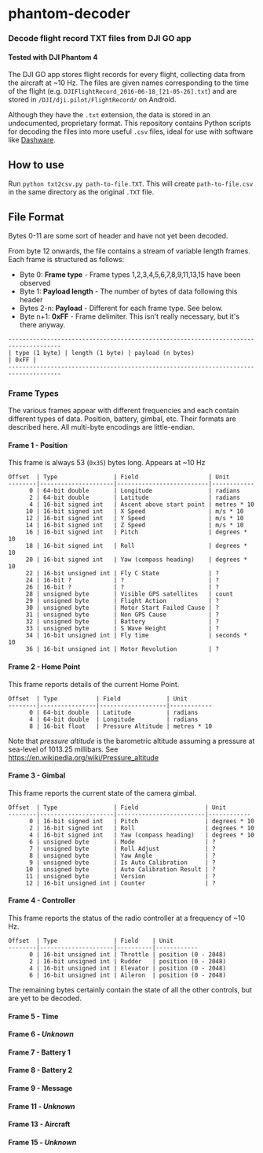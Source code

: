 # phantom-decoder

### Decode flight record TXT files from DJI GO app
#### Tested with DJI Phantom 4

The DJI GO app stores flight records for every flight, collecting data from the aircraft at ~10 Hz. 
The files are given names corresponding to the time of the flight (e.g. `DJIFlightRecord_2016-06-18_[21-05-26].txt`) 
and are stored in `/DJI/dji.pilot/FlightRecord/` on Android.

Although they have the `.txt` extension, the data is stored in an undocumented, proprietary format. This repository 
contains Python scripts for decoding the files into more useful `.csv` files, ideal for use with software like [Dashware](http://www.dashware.net/).

## How to use

Run `python txt2csv.py path-to-file.TXT`. This will create `path-to-file.csv` in the same directory as the original `.TXT` file.

## File Format

Bytes 0-11 are some sort of header and have not yet been decoded.

From byte 12 onwards, the file contains a stream of variable length frames. Each frame is structured as follows:

* Byte 0: **Frame type** - Frame types 1,2,3,4,5,6,7,8,9,11,13,15 have been observed
* Byte 1: **Payload length** - The number of bytes of data following this header
* Bytes 2-n: **Payload** - Different for each frame type. See below.
* Byte n+1: **0xFF** - Frame delimiter. This isn't really necessary, but it's there anyway.

```
-------------------------------------------------------------------------------------
| type (1 byte) | length (1 byte) | payload (n bytes)                        | 0xFF |
-------------------------------------------------------------------------------------
```


### Frame Types

The various frames appear with different frequencies and each contain different types of data. Position, battery, gimbal, etc. 
Their formats are described here. All multi-byte encodings are little-endian.

#### Frame 1 - **Position**

This frame is always 53 (`0x35`) bytes long. Appears at ~10 Hz

```
Offset  | Type                | Field                    | Unit
--------|---------------------|--------------------------|------------
      0 | 64-bit double       | Longitude                | radians
      2 | 64-bit double       | Latitude                 | radians
      4 | 16-bit signed int   | Ascent above start point | metres * 10
     10 | 16-bit signed int   | X Speed                  | m/s * 10
     12 | 16-bit signed int   | Y Speed                  | m/s * 10
     14 | 16-bit signed int   | Z Speed                  | m/s * 10
     16 | 16-bit signed int   | Pitch                    | degrees * 10
     18 | 16-bit signed int   | Roll                     | degrees * 10
     20 | 16-bit signed int   | Yaw (compass heading)    | degrees * 10
     22 | 16-bit unsigned int | Fly C State              | ?
     24 | 16-bit ?            | ?                        | ?
     26 | 16-bit ?            | ?                        | ?
     28 | unsigned byte       | Visible GPS satellites   | count
     29 | unsigned byte       | Flight Action            | ?
     30 | unsigned byte       | Motor Start Failed Cause | ?
     31 | unsigned byte       | Non GPS Cause            | ?
     32 | unsigned byte       | Battery                  | ?
     33 | unsigned byte       | S Wave Height            | ?
     34 | 16-bit unsigned int | Fly time                 | seconds * 10
     36 | 16-bit unsigned int | Motor Revolution         | ?
```

#### Frame 2 - **Home Point**

This frame reports details of the current Home Point.

```
Offset  | Type           | Field             | Unit
--------|----------------|-------------------|------------
      0 | 64-bit double  | Latitude          | radians
      4 | 64-bit double  | Longitude         | radians
      8 | 16-bit float   | Pressure Altitude | metres * 10
```

Note that *pressure altitude* is the barometric altitude assuming a pressure at sea-level of 1013.25 millibars. See https://en.wikipedia.org/wiki/Pressure_altitude

#### Frame 3 - **Gimbal**

This frame reports the current state of the camera gimbal.

```
Offset  | Type                | Field                   | Unit
--------|---------------------|-------------------------|------------
      0 | 16-bit signed int   | Pitch                   | degrees * 10
      2 | 16-bit signed int   | Roll                    | degrees * 10
      4 | 16-bit signed int   | Yaw (compass heading)   | degrees * 10
      6 | unsigned byte       | Mode                    | ?
      7 | unsigned byte       | Roll Adjust             | ?
      8 | unsigned byte       | Yaw Angle               | ?
      9 | unsigned byte       | Is Auto Calibration     | ?
     10 | unsigned byte       | Auto Calibration Result | ?
     11 | unsigned byte       | Version                 | ?
     12 | 16-bit unsigned int | Counter                 | ?
```

#### Frame 4 - **Controller**

This frame reports the status of the radio controller at a frequency of ~10 Hz.

```
Offset  | Type                | Field    | Unit
--------|---------------------|----------|------------
      0 | 16-bit unsigned int | Throttle | position (0 - 2048)
      2 | 16-bit unsigned int | Rudder   | position (0 - 2048)
      4 | 16-bit unsigned int | Elevator | position (0 - 2048)
      6 | 16-bit unsigned int | Aileron  | position (0 - 2048)
```

The remaining bytes certainly contain the state of all the other controls, but are yet to be decoded.

#### Frame 5 - **Time**

#### Frame 6 - *Unknown*

#### Frame 7 - **Battery 1**

#### Frame 8 - **Battery 2**

#### Frame 9 - **Message**

#### Frame 11 - *Unknown*

#### Frame 13 - **Aircraft**

#### Frame 15 - *Unknown*
